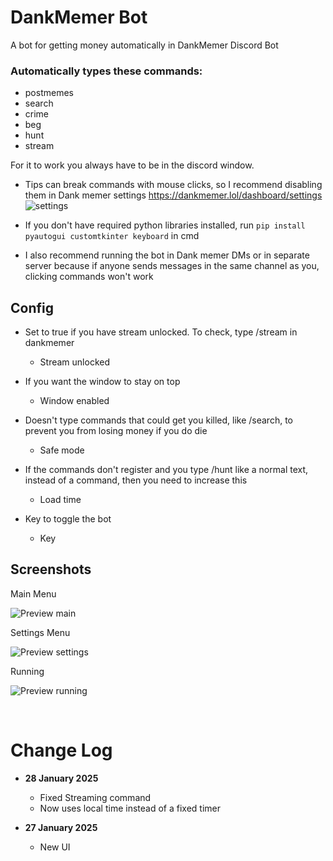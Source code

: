 # DankMemer Bot
A bot for getting money automatically in DankMemer Discord Bot


### Automatically types these commands:
- postmemes
- search
- crime
- beg
- hunt
- stream

For it to work you always have to be in the discord window.

- Tips can break commands with mouse clicks, so I recommend disabling them in Dank memer settings 
https://dankmemer.lol/dashboard/settings
![settings](https://github.com/user-attachments/assets/0d87b4b5-d11c-4450-b14b-bc7d1f6f2dd8)

- If you don't have required python libraries installed, run `pip install pyautogui customtkinter keyboard` in cmd

- I also recommend running the bot in Dank memer DMs or in separate server because if anyone sends messages in the same channel as you, clicking commands won't work

## Config

- Set to true if you have stream unlocked. To check, type /stream in dankmemer
  - Stream unlocked


- If you want the window to stay on top
  - Window enabled

- Doesn't type commands that could get you killed, like /search, to prevent you from losing money if you do die
  - Safe mode

- If the commands don't register and you type /hunt like a normal text, instead of a command, then you need to increase this
  - Load time

- Key to toggle the bot
  - Key





## Screenshots

Main Menu


![Preview main](https://github.com/user-attachments/assets/464523ae-aff1-4f2b-8e57-9fa0f8ece8c6)


Settings Menu

![Preview settings](https://github.com/user-attachments/assets/6b46fb8d-b352-465c-b1d3-7706277abde9)



Running

![Preview running](https://github.com/user-attachments/assets/19833f72-f3c4-4292-8436-e185b24328ff)


<br>

# Change Log

- **28 January 2025**
  - Fixed Streaming command
  - Now uses local time instead of a fixed timer

- **27 January 2025**
  - New UI

